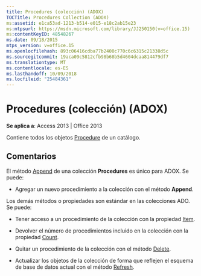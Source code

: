 ```yaml
---
title: Procedures (colección) (ADOX)
TOCTitle: Procedures Collection (ADOX)
ms:assetid: e1ca53ad-1213-b514-e015-e18c2ab15e23
ms:mtpsurl: https://msdn.microsoft.com/library/JJ250150(v=office.15)
ms:contentKeyID: 48548267
ms.date: 09/18/2015
mtps_version: v=office.15
ms.openlocfilehash: 893c06416cdba77b2400c770c6c6315c21338d5c
ms.sourcegitcommit: 19aca09c5812cfb98b68b5d4604dcaa814479df7
ms.translationtype: MT
ms.contentlocale: es-ES
ms.lasthandoff: 10/09/2018
ms.locfileid: "25484361"
---
```

# <a name="procedures-collection-adox"></a>Procedures (colección) (ADOX)


**Se aplica a**: Access 2013 | Office 2013

Contiene todos los objetos [Procedure](procedure-object-adox.md) de un catálogo.

## <a name="remarks"></a>Comentarios

El método [Append](append-method-adox-procedures.md) de una colección **Procedures** es único para ADOX. Se puede:

  - Agregar un nuevo procedimiento a la colección con el método **Append**.

Los demás métodos o propiedades son estándar en las colecciones ADO. Se puede:

  - Tener acceso a un procedimiento de la colección con la propiedad [Item](item-property-ado.md).

  - Devolver el número de procedimientos incluido en la colección con la propiedad [Count](count-property-ado.md).

  - Quitar un procedimiento de la colección con el método [Delete](delete-method-adox-collections.md).

  - Actualizar los objetos de la colección de forma que reflejen el esquema de base de datos actual con el método [Refresh](refresh-method-ado.md).

